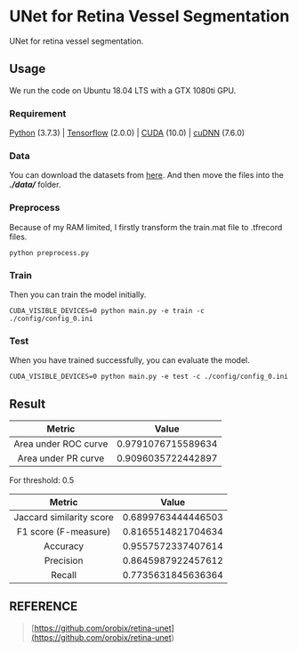 # UNet for Retina Vessel Segmentation

UNet for retina vessel segmentation.
<img href='./result/sample.png' width='50%'/>

## Usage
We run the code on Ubuntu 18.04 LTS with a GTX 1080ti GPU.

### Requirement
[Python](<https://www.python.org>) (3.7.3) |
[Tensorflow](<https://tensorflow.google.cn/install>) (2.0.0) |
[CUDA](<https://developer.nvidia.com/cuda-toolkit-archive>) (10.0) |
[cuDNN](<https://developer.nvidia.com/cudnn>) (7.6.0)

### Data
You can download the datasets from
[here](<https://drive.grand-challenge.org/Download/>). And then move the files into the ***./data/*** folder.


### Preprocess
Because of my RAM limited, I firstly transform the train.mat file to .tfrecord files.
```
python preprocess.py
```

### Train
Then you can train the model initially.
```
CUDA_VISIBLE_DEVICES=0 python main.py -e train -c ./config/config_0.ini
```

### Test
When you have trained successfully, you can evaluate the model.
```
CUDA_VISIBLE_DEVICES=0 python main.py -e test -c ./config/config_0.ini
```


## Result
| Metric | Value |
| :----: | :----: |
| Area under ROC curve | 0.9791076715589634 |
| Area under PR curve | 0.9096035722442897 |

For threshold: 0.5

| Metric | Value |
| :----: | :----: |
| Jaccard similarity score | 0.6899763444446503
| F1 score (F-measure) | 0.8165514821704634
| Accuracy | 0.9557572337407614
| Precision | 0.8645987922457612
| Recall | 0.7735631845636364


## REFERENCE
> [https://github.com/orobix/retina-unet](<https://github.com/orobix/retina-unet>)
